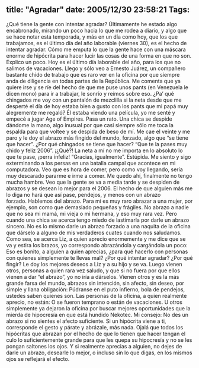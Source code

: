 title: "Agradar"
date: 2005/12/30 23:58:21
Tags: 
---
<p>¿Qué tiene la gente con intentar agradar? Últimamente he estado algo encabronado, mirando un poco hacia lo que me rodea a diario, y algo que se hace notar esta temporada, y más en un día como hoy, que los que trabajamos, es el último día del año laborable (viernes 30), es el hecho de intentar agradar. Cómo me emputa lo que la gente hace con una máscara enorme de hipócrita para hacer lucir las cosas de una forma en que no son. Explico un poco. Hoy es el último día laborable del año, para los que no salimos de vacaciones. Llego y sólo veo a Ernesto Juárez, un compañero bastante chido de trabajo que es raro ver en la oficina por que siempre anda de diligencia en todas partes de la República. Me comenta que ya quiere irse y se ríe del hecho de que me puse unos pants (en Venezuela le dicen mono) para ir a trabajar, le sonrío y reímos sobre eso. ¿Pa&#8217; qué chingados me voy con un pantalón de mezclilla si la neta desde que me desperté el día de hoy estaba bien a gusto con los pants que mi papá muy alegremente me regaló? Él estaba viendo una película, yo me senté y empecé a jugar Age of Empires. Pasa un rato. Una chica se despide dándome la mano, algo inusual por que casi siempre sólo me toca la espalda para que voltee y se despida de beso de mí. Me cae el veinte y me paro y le doy el abrazo más fingido del mundo, forzado, algo que &#8220;se tiene que hacer&#8221;. ¿Por qué chingados se tiene que hacer? &#8220;Que te la pases muy chido y feliz 2006&#8221;. ¡¿Qué?! La neta a mí no me importa en lo absoluto lo que te pase, ¡perra infeliz! &#8220;Gracias, igualmente&#8221;. Estúpida. Me siento y sigo exterminando a los persas en una batalla campal que acontece en mi computadora. Veo que es hora de comer, pero como voy llegando, sería muy descarado pararme e irme a comer. Me quedo ahí, finalmente no tengo mucha hambre. Veo que la gente se va a media tarde y se despiden de abrazos y se desean lo mejor para el 2006. El hecho de que alguien más me lo diga no hará que así pase, pendejos, y menos con un abrazo forzado. Hablemos del abrazo. Para mí es muy raro abrazar a una mujer, por ejemplo, son como que demasiado pequeñas y frágiles. No abrazo a nadie que no sea mi mamá, mi vieja o mi hermana, y eso muy rara vez. Pero cuando una chica se acerca tengo miedo de lastimarla por darle un abrazo sincero. No es lo mismo darle un abrazo forzado a una naquita de la oficina que dárselo a alguno de mis verdaderos cuates cuando nos saludamos. Como sea, se acerca Liz, a quien aprecio enormemente y me dice que se va y estira los brazos, yo correspondo abrazándola y cargándola un poco: Eso es bonito, a alguien a quien aprecias, ¿para qué hacerlo con personas con quienes simplemente te llevas mal? ¿Por qué intentar agradar? ¿Por qué fingir? Le doy los mejores deseos a Liz y a su hijo y se va. Luego vienen otros, personas a quien rara vez saludo, y que si no fuera por que ellos vienen a dar &#8220;el abrazo&#8221;, yo no iría a dárselos. Vienen otros y es la más grande farsa del mundo, abrazos sin intención, sin afecto, sin deseo, por simple y llana obligación: Púdranse en el puto infierno, bola de pendejos, ustedes saben quienes son. Las personas de la oficina, a quien realmente aprecio, no están: O se fueron temprano o están de vacaciones. U otros simplemente ya dejaron la oficina por buscar mejores oportunidades que la mierda de hipocresía en que está hundido Nekotec. Mi consejo: No des un abrazo si no sientes el afecto suficiente. Si un hipócrita viene a ti, corresponde el gesto y párate y abrázale, más nada. Ojalá que todos los hipócritas que abrazan por el hecho de que lo tienen que hacer tengan el culo lo suficientemente grande para que les quepa su hipocresía y no se les pongan saltones los ojos. Y si realmente aprecias a alguien, no dejes de darle un abrazo, desearle lo mejor, o incluso sin lo que digas, en los mismos ojos se reflejará el efecto. <br/><br/></p>
